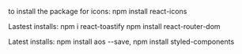 to install the package for icons: npm install react-icons

Lastest installs: npm i react-toastify
npm install react-router-dom

Latest installs: npm install aos --save,
                 npm install styled-components   
